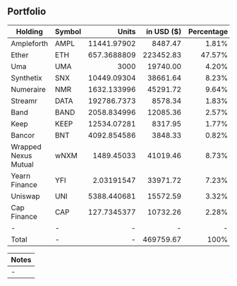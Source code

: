 ## Portfolio

| Holding              | Symbol | Units       | in USD ($)  | Percentage |
|----------------------|--------|-------------:|-------------:|------------:|
| Ampleforth           | AMPL   | 11441.97902 | 8487.47    | 1.81%      |
| Ether                | ETH    | 657.3688809 | 223452.83  | 47.57%     |
| Uma                  | UMA    | 3000        | 19740.00      | 4.20%      |
| Synthetix            | SNX    | 10449.09304 | 38661.64   | 8.23%      |
| Numeraire            | NMR    | 1632.133996 | 45291.72   | 9.64%      |
| Streamr              | DATA   | 192786.7373 | 8578.34    | 1.83%      |
| Band                 | BAND   | 2058.834996 | 12085.36   | 2.57%      |
| Keep                 | KEEP   | 12534.07281 | 8317.95    | 1.77%      |
| Bancor               | BNT    | 4092.854586 | 3848.33    | 0.82%      |
| Wrapped Nexus Mutual | wNXM   | 1489.45033  | 41019.46   | 8.73%      |
| Yearn Finance        | YFI    | 2.03191547  | 33971.72   | 7.23%      |
| Uniswap              | UNI    | 5388.440681 | 15572.59   | 3.32%      |
| Cap Finance          | CAP    | 127.7345377 | 10732.26   | 2.28%      |
| -                    | -      | -           | -          | -          |
| Total                | -      | -           | 469759.67  | 100%       |

|Notes|
|---|
|-|
